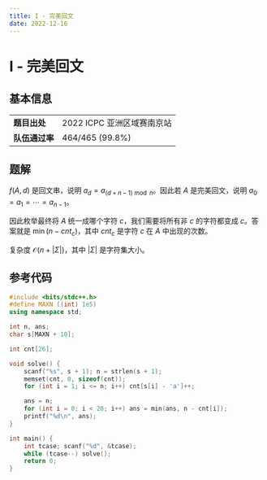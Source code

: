 ```yaml
---
title: I - 完美回文
date: 2022-12-16
---
```


# I - 完美回文

## 基本信息

<table>
<tr>
<td><b>题目出处</b></td><td>2022 ICPC 亚洲区域赛南京站</td>
</tr>
<tr>
<td><b>队伍通过率</b></td><td>464/465 (99.8%)</td>
</tr>
</table>

## 题解

$f(A, d)$ 是回文串，说明 $a_d = a_{(d + n - 1) \bmod n}$。因此若 $A$ 是完美回文，说明 $a_0 = a_1 = \cdots = a_{n - 1}$。

因此枚举最终将 $A$ 统一成哪个字符 $c$，我们需要将所有非 $c$ 的字符都变成 $c$。答案就是 $\min(n - cnt_c)$，其中 $cnt_c$ 是字符 $c$ 在 $A$ 中出现的次数。

复杂度 $\mathcal{O}(n + |\Sigma|)$，其中 $|\Sigma|$ 是字符集大小。

## 参考代码

```c++ linenums="1"
#include <bits/stdc++.h>
#define MAXN ((int) 1e5)
using namespace std;

int n, ans;
char s[MAXN + 10];

int cnt[26];

void solve() {
    scanf("%s", s + 1); n = strlen(s + 1);
    memset(cnt, 0, sizeof(cnt));
    for (int i = 1; i <= n; i++) cnt[s[i] - 'a']++;

    ans = n;
    for (int i = 0; i < 26; i++) ans = min(ans, n - cnt[i]);
    printf("%d\n", ans);
}

int main() {
    int tcase; scanf("%d", &tcase);
    while (tcase--) solve();
    return 0;
}
```

